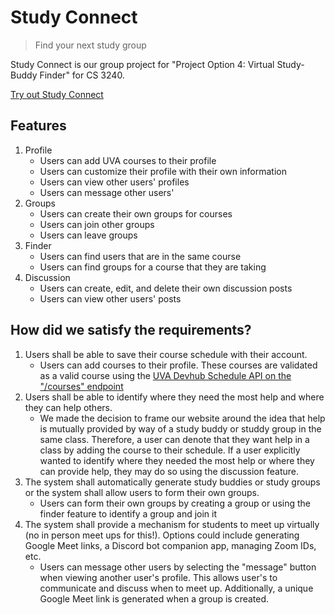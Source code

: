 # Study Connect

> Find your next study group

Study Connect is our group project for "Project Option 4: Virtual Study-Buddy Finder" for CS 3240. 

[Try out Study Connect](https://study-buddy-finder.herokuapp.com/)

## Features
1. Profile
    - Users can add UVA courses to their profile
    - Users can customize their profile with their own information
    - Users can view other users' profiles
    - Users can message other users'
2. Groups
    - Users can create their own groups for courses
    - Users can join other groups
    - Users can leave groups
3. Finder
    - Users can find users that are in the same course
    - Users can find groups for a course that they are taking
4. Discussion
    - Users can create, edit, and delete their own discussion posts
    - Users can view other users' posts

## How did we satisfy the requirements?
1. Users shall be able to save their course schedule with their account.
    - Users can add courses to their profile. These courses are validated as a valid course using the [UVA Devhub Schedule API on the "/courses" endpoint](https://devhub.virginia.edu/API)
2. Users shall be able to identify where they need the most help and where they can help others.
    - We made the decision to frame our website around the idea that help is mutually provided by way of a study buddy or studdy group in the same class. Therefore, a user can denote that they want help in a class by adding the course to their schedule. If a user explicitly wanted to identify where they needed the most help or where they can provide help, they may do so using the discussion feature.
3. The system shall automatically generate study buddies or study groups or the system shall allow users to form their own groups.
    - Users can form their own groups by creating a group or using the finder feature to identify a group and join it
4. The system shall provide a mechanism for students to meet up virtually (no in person meet ups for this!). Options could include generating Google Meet links, a Discord bot companion app, managing Zoom IDs, etc.
    - Users can message other users by selecting the "message" button when viewing another user's profile. This allows user's to communicate and discuss when to meet up. Additionally, a unique Google Meet link is generated when a group is created.
